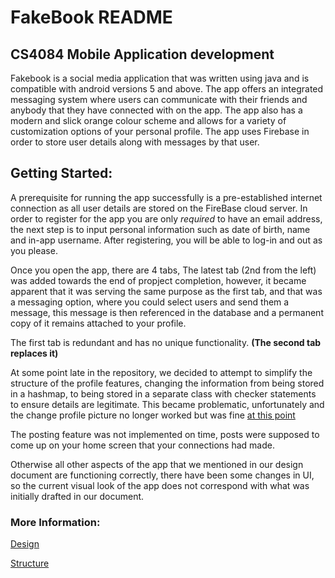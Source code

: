 # FakeBook README 
## CS4084 Mobile Application development

Fakebook is a social media application that was written using java and is compatible with android versions 5 and above. The app offers an integrated messaging system where users can communicate with their friends and anybody that they have connected with on the app. The app also has a modern and slick orange colour scheme and allows for a variety of customization options of your personal profile.
The app uses Firebase in order to store user details along with messages by that user.

## Getting Started:

A prerequisite for running the app successfully is a pre-established internet connection as all user details are stored on the FireBase cloud server. 
In order to register for the app you are only _required_ to have an email address, the next step is to input personal information such as date of birth, name and in-app username. After registering, you will be able to log-in and out as you please. 

Once you open the app, there are 4 tabs, The latest tab (2nd from the left) was added towards the end of propject completion, however, it became apparent that it was serving the same purpose as the first tab, and that was a messaging option, where you could select users and send them a message, this message is then referenced in the database and a permanent copy of it remains attached to your profile.

The first tab is redundant and has no unique functionality. __(The second tab replaces it)__

At some point late in the repository, we decided to attempt to simplify the structure of the profile features, changing the information from being stored in a hashmap, to being stored in a separate class with checker statements to ensure details are legitimate. This became problematic, unfortunately and the change profile picture no longer worked but was fine  [at this point](https://github.com/JamesBrosnan1903/FakebookOne/commit/ac46b06d180fac45a3262f9352da17f566b33667) 

The posting feature was not implemented on time, posts were supposed to come up on your home screen that your connections had made.

Otherwise all other aspects of the app that we mentioned in our design document are functioning correctly, there have been some changes in UI, so the current visual look of the app does not correspond with what was initially drafted in our document.


### More Information:
[Design](https://github.com/JamesBrosnan1903/FakebookOne/blob/master/design.md)


[Structure](https://github.com/JamesBrosnan1903/FakebookOne/blob/master/structure.md)
